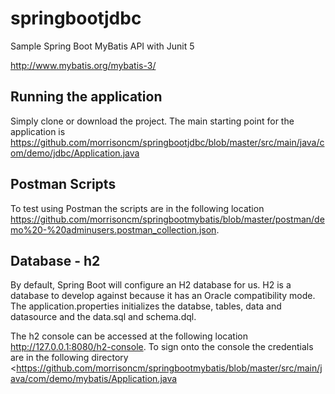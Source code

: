 # springbootjdbc
Sample Spring Boot MyBatis API with Junit 5  

<http://www.mybatis.org/mybatis-3/>

## Running the application
Simply clone or download the project. The main starting point for the application is  <https://github.com/morrisoncm/springbootjdbc/blob/master/src/main/java/com/demo/jdbc/Application.java>

## Postman Scripts
To test using Postman the scripts are in the following location <https://github.com/morrisoncm/springbootmybatis/blob/master/postman/demo%20-%20adminusers.postman_collection.json>.

## Database - h2
By default, Spring Boot will configure an H2 database for us. H2 is a  database to develop against because it has an Oracle compatibility mode. The application.properties initializes the databse, tables, data and datasource and the data.sql and schema.dql.

The h2 console can be accessed at the following location http://127.0.0.1:8080/h2-console. To sign onto the console the credentials are in the following directory
<https://github.com/morrisoncm/springbootmybatis/blob/master/src/main/java/com/demo/mybatis/Application.java

